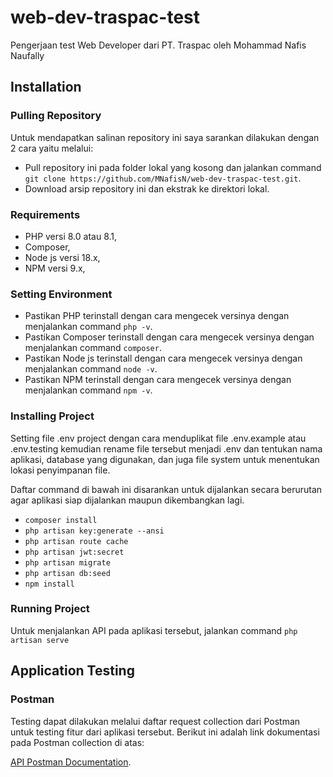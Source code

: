 # web-dev-traspac-test

Pengerjaan test Web Developer dari PT. Traspac oleh Mohammad Nafis Naufally

## Installation

### Pulling Repository

Untuk mendapatkan salinan repository ini saya sarankan dilakukan dengan 2 cara yaitu melalui:
- Pull repository ini pada folder lokal yang kosong dan jalankan command
`` git clone https://github.com/MNafisN/web-dev-traspac-test.git ``.
- Download arsip repository ini dan ekstrak ke direktori lokal.

### Requirements

- PHP versi 8.0 atau 8.1,
- Composer,
- Node js versi 18.x,
- NPM versi 9.x,

### Setting Environment

- Pastikan PHP terinstall dengan cara mengecek versinya dengan menjalankan command `` php -v ``.
- Pastikan Composer terinstall dengan cara mengecek versinya dengan menjalankan command `` composer ``.
- Pastikan Node js terinstall dengan cara mengecek versinya dengan menjalankan command `` node -v ``.
- Pastikan NPM terinstall dengan cara mengecek versinya dengan menjalankan command `` npm -v ``.

### Installing Project

Setting file .env project dengan cara menduplikat file .env.example atau .env.testing kemudian rename file tersebut menjadi .env dan tentukan nama aplikasi, database yang digunakan, dan juga file system untuk menentukan lokasi penyimpanan file.

Daftar command di bawah ini disarankan untuk dijalankan secara berurutan agar aplikasi siap dijalankan maupun dikembangkan lagi.
- `` composer install ``
- `` php artisan key:generate --ansi ``
- `` php artisan route cache ``
- `` php artisan jwt:secret ``
- `` php artisan migrate ``
- `` php artisan db:seed ``
- `` npm install ``

### Running Project

Untuk menjalankan API pada aplikasi tersebut, jalankan command `` php artisan serve ``

## Application Testing

### Postman

Testing dapat dilakukan melalui daftar request collection dari Postman untuk testing fitur dari aplikasi tersebut. Berikut ini adalah link dokumentasi pada Postman collection di atas:

[API Postman Documentation](https://documenter.getpostman.com/view/26426855/2s9YC4Usr7).
